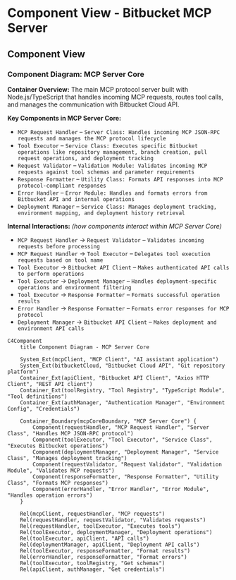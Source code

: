 # Component View - Bitbucket MCP Server

## Component View

### Component Diagram: MCP Server Core
**Container Overview:** The main MCP protocol server built with Node.js/TypeScript that handles incoming MCP requests, routes tool calls, and manages the communication with Bitbucket Cloud API.  

**Key Components in MCP Server Core:**  
- `MCP Request Handler` – `Server Class: Handles incoming MCP JSON-RPC requests and manages the MCP protocol lifecycle`  
- `Tool Executor` – `Service Class: Executes specific Bitbucket operations like repository management, branch creation, pull request operations, and deployment tracking`  
- `Request Validator` – `Validation Module: Validates incoming MCP requests against tool schemas and parameter requirements`  
- `Response Formatter` – `Utility Class: Formats API responses into MCP protocol-compliant responses`  
- `Error Handler` – `Error Module: Handles and formats errors from Bitbucket API and internal operations`
- `Deployment Manager` – `Service Class: Manages deployment tracking, environment mapping, and deployment history retrieval`

**Internal Interactions:** _(how components interact within MCP Server Core)_  
- `MCP Request Handler` → `Request Validator` – `Validates incoming requests before processing`  
- `MCP Request Handler` → `Tool Executor` – `Delegates tool execution requests based on tool name`  
- `Tool Executor` → `Bitbucket API Client` – `Makes authenticated API calls to perform operations`  
- `Tool Executor` → `Deployment Manager` – `Handles deployment-specific operations and environment filtering`  
- `Tool Executor` → `Response Formatter` – `Formats successful operation results`  
- `Error Handler` → `Response Formatter` – `Formats error responses for MCP protocol`
- `Deployment Manager` → `Bitbucket API Client` – `Makes deployment and environment API calls`

```mermaid
C4Component
    title Component Diagram - MCP Server Core

    System_Ext(mcpClient, "MCP Client", "AI assistant application")
    System_Ext(bitbucketCloud, "Bitbucket Cloud API", "Git repository platform")
    Container_Ext(apiClient, "Bitbucket API Client", "Axios HTTP Client", "REST API client")
    Container_Ext(toolRegistry, "Tool Registry", "TypeScript Module", "Tool definitions")
    Container_Ext(authManager, "Authentication Manager", "Environment Config", "Credentials")

    Container_Boundary(mcpCoreBoundary, "MCP Server Core") {
        Component(requestHandler, "MCP Request Handler", "Server Class", "Handles MCP JSON-RPC protocol")
        Component(toolExecutor, "Tool Executor", "Service Class", "Executes Bitbucket operations")
        Component(deploymentManager, "Deployment Manager", "Service Class", "Manages deployment tracking")
        Component(requestValidator, "Request Validator", "Validation Module", "Validates MCP requests")
        Component(responseFormatter, "Response Formatter", "Utility Class", "Formats MCP responses")
        Component(errorHandler, "Error Handler", "Error Module", "Handles operation errors")
    }

    Rel(mcpClient, requestHandler, "MCP requests")
    Rel(requestHandler, requestValidator, "Validates requests")
    Rel(requestHandler, toolExecutor, "Executes tools")
    Rel(toolExecutor, deploymentManager, "Deployment operations")
    Rel(toolExecutor, apiClient, "API calls")
    Rel(deploymentManager, apiClient, "Deployment API calls")
    Rel(toolExecutor, responseFormatter, "Format results")
    Rel(errorHandler, responseFormatter, "Format errors")
    Rel(toolExecutor, toolRegistry, "Get schemas")
    Rel(apiClient, authManager, "Get credentials")

